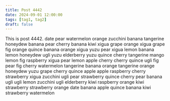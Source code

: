 ```yaml
---
title: Post 4442
date: 2024-09-01 12:00:00
tags: [tag1, tag2]
draft: false
---
```

This is post 4442.
date
pear
watermelon
orange
zucchini
banana
tangerine
honeydew
banana
pear
cherry
banana
kiwi
xigua
grape
orange
xigua
grape
fig
orange
quince
banana
orange
xigua
yuzu
pear
xigua
lemon
banana
lemon
honeydew
ugli
yuzu
elderberry
yuzu
quince
cherry
tangerine
mango
lemon
fig
raspberry
xigua
pear
lemon
apple
cherry
cherry
quince
ugli
fig
pear
fig
cherry
watermelon
tangerine
banana
orange
tangerine
orange
honeydew
yuzu
grape
cherry
quince
apple
apple
raspberry
cherry
strawberry
xigua
zucchini
ugli
pear
strawberry
quince
cherry
pear
banana
ugli
ugli
lemon
zucchini
ugli
elderberry
kiwi
raspberry
orange
kiwi
strawberry
strawberry
orange
date
banana
apple
quince
banana
kiwi
strawberry
watermelon
